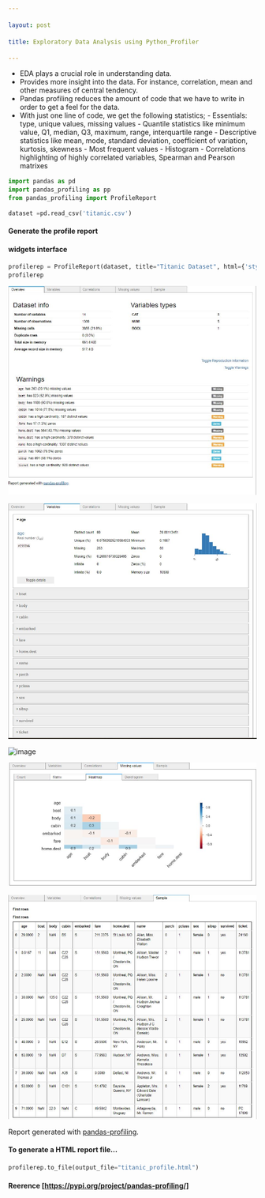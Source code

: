 ```yaml
---

layout: post

title: Exploratory Data Analysis using Python_Profiler

---
```


- EDA plays a crucial role in understanding data.
- Provides more insight into the data. For instance, correlation, mean and other measures of central tendency.
- Pandas profiling reduces the amount of code that we have to write in order to get a feel for the data.
- With just one line of code, we get the following statistics;
      - Essentials: type, unique values, missing values
      - Quantile statistics like minimum value, Q1, median, Q3, maximum, range, interquartile range
      - Descriptive statistics like mean, mode, standard deviation, coefficient of variation, kurtosis, skewness
      - Most frequent values
      - Histogram
      - Correlations highlighting of highly correlated variables, Spearman and Pearson matrixes      


```python
import pandas as pd
import pandas_profiling as pp
from pandas_profiling import ProfileReport
```


```python
dataset =pd.read_csv('titanic.csv')
```

#### Generate the profile report 
#### widgets interface


```python
profilerep = ProfileReport(dataset, title="Titanic Dataset", html={'style': {'full_width': True}})
profilerep
```

![image](/assets/images/overview.jpg)

![image](/assets/images/features.jpg)

![image](/assets/images/correlations.jpg)

![image](/assets/images/missing.jpg)

![image](/assets/images/sample.jpg)


Report generated with <a href="https://github.com/pandas-profiling/pandas-profiling">pandas-profiling</a>.


#### To generate a HTML report file...


```python
profilerep.to_file(output_file="titanic_profile.html")
```

#### Reerence  [https://pypi.org/project/pandas-profiling/]


```python

```
